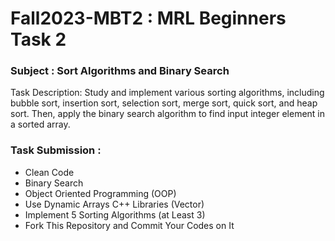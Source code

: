 # Fall2023-MBT2 : MRL Beginners Task 2
### Subject : Sort Algorithms and Binary Search
Task Description: Study and implement various sorting algorithms, including bubble sort, insertion sort, selection sort, merge sort, quick sort, and heap sort. Then, apply the binary search algorithm to find input integer element in a sorted array.
### Task Submission :
* Clean Code
* Binary Search
* Object Oriented Programming (OOP)
* Use Dynamic Arrays C++ Libraries (Vector)
* Implement 5 Sorting Algorithms (at Least 3)
* Fork This Repository and Commit Your Codes on It
